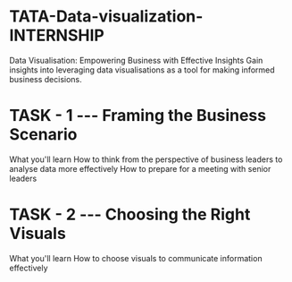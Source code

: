 # TATA-Data-visualization-INTERNSHIP
Data Visualisation: Empowering Business with Effective Insights Gain insights into leveraging data visualisations as a tool for making informed business decisions.

# TASK - 1 --- Framing the Business Scenario
What you'll learn
How to think from the perspective of business leaders to analyse data more effectively
How to prepare for a meeting with senior leaders

# TASK - 2 --- Choosing the Right Visuals
What you'll learn
How to choose visuals to communicate information effectively
